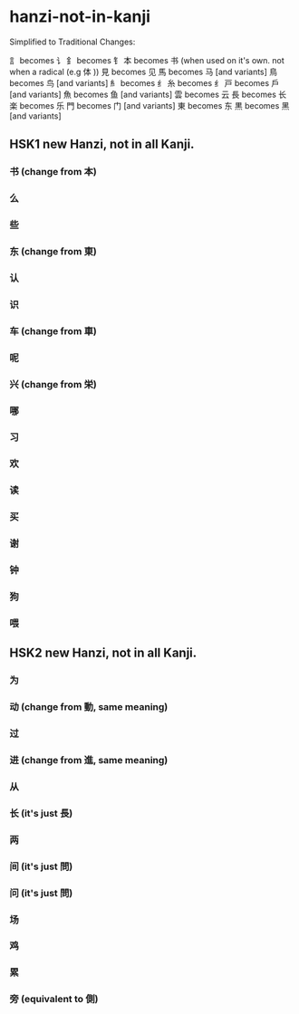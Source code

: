 # hanzi-not-in-kanji

Simplified to Traditional Changes:

訁 becomes 讠
釒 becomes 钅
本 becomes 书 (when used on it's own. not when a radical (e.g 体	))
見 becomes 见
馬 becomes 马 [and variants]
鳥 becomes 鸟 [and variants]
糹 becomes 纟
糸 becomes 纟
戸 becomes 戶 [and variants]
魚 becomes 鱼 [and variants]
雲 becomes 云
長 becomes 长
楽 becomes 乐
門 becomes 门 [and variants]
東 becomes 东
黒 becomes 黑 [and variants]

## HSK1 new Hanzi, not in all Kanji.

### 书 (change from 本)
### 么
### 些
### 东 (change from 東)
### 认
### 识
### 车 (change from 車)
### 呢
### 兴 (change from 栄)
### 哪
### 习
### 欢
### 读
### 买
### 谢
### 钟
### 狗
### 喂

## HSK2 new Hanzi, not in all Kanji.

### 为
### 动 (change from 動, same meaning)
### 过
### 进 (change from 進, same meaning)
### 从
### 长 (it's just 長)
### 两
### 间 (it's just 問)
### 问 (it's just 問)
### 场
### 鸡
### 累
### 旁 (equivalent to 側)
